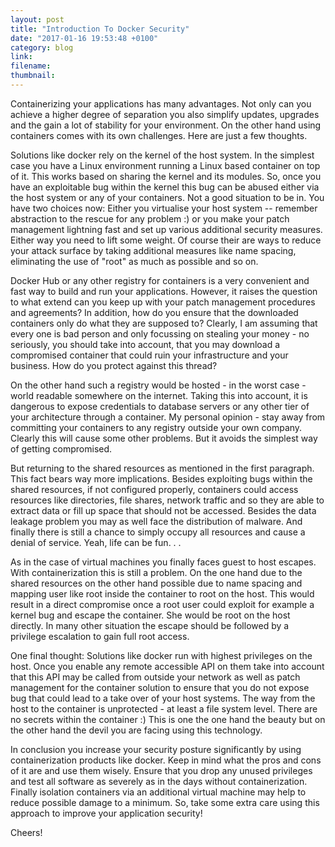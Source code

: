 ```yaml
---
layout: post
title: "Introduction To Docker Security"
date: "2017-01-16 19:53:48 +0100"
category: blog
link:
filename:
thumbnail:
---
```


Containerizing your applications has many advantages. Not only can you
achieve a higher degree of separation you also simplify updates, upgrades
and the gain a lot of stability for your environment. On the other hand
using containers comes with its own challenges. Here are just a few 
thoughts.


Solutions like docker rely on the kernel of the host system. In the simplest
case you have a Linux environment running a Linux based container on top of
it. This works based on sharing the kernel and its modules. So, once you
have an exploitable bug within the kernel this bug can be abused either 
via the host system or any of your containers. Not a good situation to be 
in. You have two choices now: Either you virtualise your host system -- 
remember abstraction to the rescue for any problem :) or you make your 
patch management lightning fast and set up various additional security 
measures.  Either way you need to lift some weight. Of course their are 
ways to reduce your attack surface by taking additional measures like 
name spacing, eliminating the use of "root" as much as possible and so on.  


Docker Hub or any other registry for containers is a very convenient and
fast way to build and run your applications. However, it raises the question
to what extend can you keep up with your patch management procedures and
agreements? In addition, how do you ensure that the downloaded containers
only do what they are supposed to? Clearly, I am assuming that every one
is bad person and only focussing on stealing your money - no seriously, 
you should take into account, that you may download a compromised container
that could ruin your infrastructure and your business. How do you protect
against this thread?


On the other hand such a registry would be hosted - in the worst case - 
world readable somewhere on the internet. Taking this into account, it
is dangerous to expose credentials to database servers or any other tier
of your architecture through a container. My personal opinion - stay 
away from committing your containers to any registry outside your own
company. Clearly this will cause some other problems. But it avoids the
simplest way of getting compromised.


But returning to the shared resources as mentioned in the first paragraph.
This fact bears way more implications. Besides exploiting bugs within the
shared resources, if not configured properly, containers could access
resources like directories, file shares, network traffic and so they are
able to extract data or fill up space that should not be accessed. Besides
the data leakage problem you may as well face the distribution of malware.
And finally there is still a chance to simply occupy all resources and
cause a denial of service. Yeah, life can be fun. . .


As in the case of virtual machines you finally faces guest to host escapes.
With containerization this is still a problem. On the one hand due to the
shared resources on the other hand possible due to name spacing and mapping
user like root inside the container to root on the host. This would result
in a direct compromise once a root user could exploit for example a kernel
bug and escape the container. She would be root on the host directly. In
many other situation the escape should be followed by a privilege escalation
to gain full root access. 


One final thought: Solutions like docker run with highest privileges on the
host. Once you enable any remote accessible API on them take into account
that this API may be called from outside your network as well as patch 
management for the container solution to ensure that you do not expose
bug that could lead to a take over of your host systems. The way from the
host to the container is unprotected - at least a file system level. There
are no secrets within the container :) This is one the one hand the beauty 
but on the other hand the devil you are facing using this technology.


In conclusion you increase your security posture significantly by using
containerization products like docker. Keep in mind what the pros and 
cons of it are and use them wisely. Ensure that you drop any unused 
privileges and test all software as severely as in the days without 
containerization. Finally isolation containers via an additional virtual
machine may help to reduce possible damage to a minimum. So, take some
extra care using this approach to improve your application security! 

Cheers!

